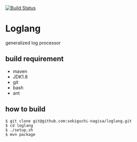 [![Build Status](https://travis-ci.org/sekiguchi-nagisa/loglang.svg)](https://travis-ci.org/sekiguchi-nagisa/loglang)

# Loglang
generalized log processor

## build requirement
*  maven
*  JDK1.8
*  git
*  bash
*  ant

## how to build
```
$ git clone git@github.com:sekiguchi-nagisa/loglang.git
$ cd loglang
$ ./setup.sh
$ mvn package
```
